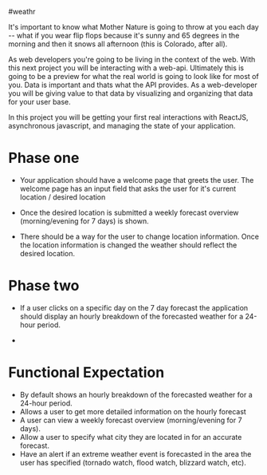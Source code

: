 
#weathr

It's important to know what Mother Nature is going to throw at you each day -- what if you wear flip flops because it's sunny and 65 degrees in the morning and then it snows all afternoon (this is Colorado, after all).

As web developers you're going to be living in the context of the web. With this next project you will be interacting with a web-api. Ultimately this is going to be a preview for what the real world is going to look like for most of you. Data is important and thats what the API provides. As a web-developer you will be giving value to that data by visualizing and organizing that data for your user base.

In this project you will be getting your first real interactions with ReactJS, asynchronous javascript, and managing the state of your application.

# Phase one

* Your application should have a welcome page that greets the user. The welcome page has an input field that asks the user for it's  current location / desired location

* Once the desired location is submitted a weekly forecast overview (morning/evening for 7 days) is shown.

* There should be a way for the user to change location information. Once the location information is changed the weather should reflect the desired location.

# Phase two

* If a user clicks on a specific day on the 7 day forecast the application should display an hourly breakdown of the forecasted weather for a 24-hour period.

* 

# Functional Expectation

* By default shows an hourly breakdown of the forecasted weather for a 24-hour period.
* Allows a user to get more detailed information on the hourly forecast
* A user can view a weekly forecast overview (morning/evening for 7 days).
* Allow a user to specify what city they are located in for an accurate forecast.
* Have an alert if an extreme weather event is forecasted in the area the user has specified (tornado watch, flood watch, blizzard watch, etc).

